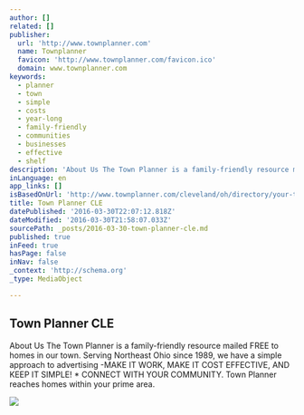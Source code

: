 ```yaml
---
author: []
related: []
publisher:
  url: 'http://www.townplanner.com'
  name: Townplanner
  favicon: 'http://www.townplanner.com/favicon.ico'
  domain: www.townplanner.com
keywords:
  - planner
  - town
  - simple
  - costs
  - year-long
  - family-friendly
  - communities
  - businesses
  - effective
  - shelf
description: 'About Us The Town Planner is a family-friendly resource mailed FREE to homes in our town. Serving Northeast Ohio since 1989, we have a simple approach to advertising -MAKE IT WORK, MAKE IT COST EFFECTIVE, AND KEEP IT SIMPLE! * CONNECT WITH YOUR COMMUNITY. Town Planner reaches homes within your prime area.'
inLanguage: en
app_links: []
isBasedOnUrl: 'http://www.townplanner.com/cleveland/oh/directory/your-town-planner-publisher/david-coffman/38'
title: Town Planner CLE
datePublished: '2016-03-30T22:07:12.818Z'
dateModified: '2016-03-30T21:58:07.033Z'
sourcePath: _posts/2016-03-30-town-planner-cle.md
published: true
inFeed: true
hasPage: false
inNav: false
_context: 'http://schema.org'
_type: MediaObject

---
```

<article style=""><h1>Town Planner CLE</h1><p>About Us The Town Planner is a family-friendly resource mailed FREE to homes in our town. Serving Northeast Ohio since 1989, we have a simple approach to advertising -MAKE IT WORK, MAKE IT COST EFFECTIVE, AND KEEP IT SIMPLE! * CONNECT WITH YOUR COMMUNITY. Town Planner reaches homes within your prime area.</p><img src="http://www.townplanner.com/content/logos/logo_ea609d79849bc661200df89a45704ec5e9d8dd2f_54957a8110317.jpg" /></article>
